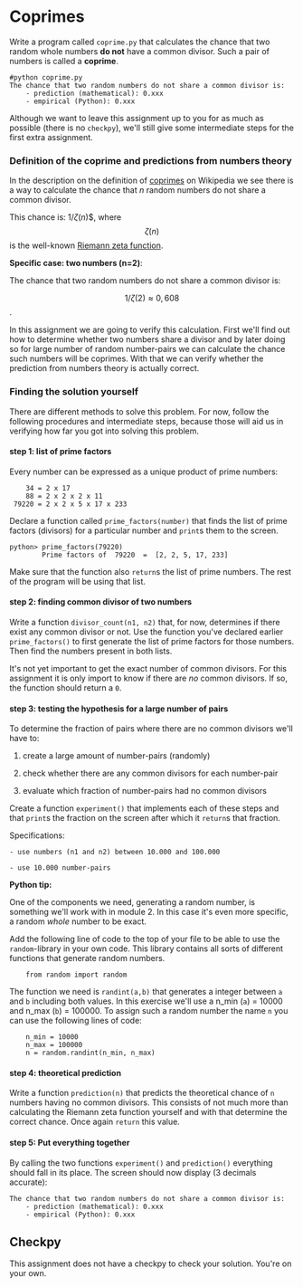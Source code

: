 # Coprimes

Write a program called `coprime.py` that calculates the chance that two random whole numbers **do not** have a common divisor. Such a pair of numbers is called a **coprime**.

    #python coprime.py
    The chance that two random numbers do not share a common divisor is:
        - prediction (mathematical): 0.xxx
	    - empirical (Python): 0.xxx 

Although we want to leave this assignment up to you for as much as possible (there is no `checkpy`), we'll still give some intermediate steps for the first extra assignment.

### Definition of the coprime and predictions from numbers theory
	    
In the description on the definition of [coprimes](https://en.wikipedia.org/wiki/Coprime_integers) on Wikipedia we see there is a way to calculate the chance that *n* random numbers do not share a common divisor.

This chance is: $1/\zeta(n)$$, where $$\zeta(n)$$ is the well-known [Riemann zeta function](https://en.wikipedia.org/wiki/Riemann_zeta_function).

**Specific case: two numbers (n=2)**:

The chance that two random numbers do not share a common divisor is:

$$1/\zeta(2) \approx 0,608$$.

In this assignment we are going to verify this calculation. First we'll find out how to determine whether two numbers share a divisor and by later doing so for large number of random number-pairs we can calculate the chance such numbers will be coprimes. With that we can verify whether the prediction from numbers theory is actually correct.

### Finding the solution yourself

There are different methods to solve this problem. For now, follow the following procedures and intermediate steps, because those will aid us in verifying how far you got into solving this problem.


#### step 1: list of prime factors

Every number can be expressed as a unique product of prime numbers:

        34 = 2 x 17
        88 = 2 x 2 x 2 x 11
     79220 = 2 x 2 x 5 x 17 x 233

Declare a function called `prime_factors(number)` that finds the list of prime factors (divisors) for a particular number and `print`s them to the screen.

    python> prime_factors(79220) 
            Prime factors of  79220  =  [2, 2, 5, 17, 233]

Make sure that the function also `return`s the list of prime numbers. The rest of the program will be using that list.
 
#### step 2: finding common divisor of two numbers

Write a function `divisor_count(n1, n2)` that, for now, determines if there exist any common divisor or not. Use the function you've declared earlier `prime_factors()` to first generate the list of prime factors for those numbers. Then find the numbers present in both lists.

It's not yet important to get the exact number of common divisors. For this assignment it is only import to know if there are *no* common divisors. If so, the function should return a `0`.

#### step 3: testing the hypothesis for a large number of pairs

To determine the fraction of pairs where there are no common divisors we'll have to:

   1. create a large amount of number-pairs (randomly)

   2. check whether there are any common divisors for each number-pair

   3. evaluate which fraction of number-pairs had no common divisors 

Create a function `experiment()` that implements each of these steps and that `print`s the fraction on the screen after which it `return`s that fraction.

Specifications:

    - use numbers (n1 and n2) between 10.000 and 100.000

    - use 10.000 number-pairs


**Python tip:**

One of the components we need, generating a random number, is something we'll work with in module 2. In this case it's even more specific, a random *whole* number to be exact.

Add the following line of code to the top of your file to be able to use the `random`-library in your own code. This library contains all sorts of different functions that generate random numbers.
 
        from random import random
        
The function we need is `randint(a,b)` that generates a integer between `a` and `b` including both values. In this exercise we'll use a n_min (`a`) = 10000 and n_max (`b`) = 100000. To assign such a random number the name `n` you can use the following lines of code: 

        n_min = 10000
        n_max = 100000
        n = random.randint(n_min, n_max)        
        

#### step 4: theoretical prediction

Write a function `prediction(n)` that predicts the theoretical chance of `n` numbers having no common divisors. This consists of not much more than calculating the Riemann zeta function yourself and with that determine the correct chance. Once again `return` this value.

#### step 5: Put everything together

By calling the two functions `experiment()` and `prediction()` everything should fall in its place. The screen should now display (3 decimals accurate):


    The chance that two random numbers do not share a common divisor is:
        - prediction (mathematical): 0.xxx
	    - empirical (Python): 0.xxx 

## Checkpy

This assignment does not have a checkpy to check your solution. You're on your own.